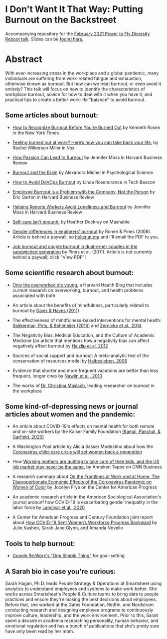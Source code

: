 # I Don't Want It That Way: Putting Burnout on the Backstreet
Accompanying repository for the [February 2021 Power to Fly Diversity Reboot talk](https://powertofly.com/summit/speakers/sarahh-3a34d31e1d32). Slides can be [found here.](https://speakerdeck.com/thesarahhagan/i-dont-want-it-that-way-putting-burnout-on-the-backstreet)

# Abstract
With ever-increasing stress in the workplace and a global pandemic, many individuals are suffering from work-related fatigue and exhaustion, otherwise known as burnout. But how can we treat burnout, or even avoid it entirely? This talk will focus on how to identify the characteristics of workplace burnout, advice for how to deal with it when you have it, and practical tips to create a better work-life "balance" to avoid burnout.

## Some articles about burnout:
* [How to Recognize Burnout Before You're Burned Out](https://www.nytimes.com/2017/09/05/smarter-living/workplace-burnout-symptoms.html) by Kenneth Rosen in the New York Times

* [Feeling burned out at work? Here’s how you can take back your life.](https://www.vox.com/the-highlight/2019/8/30/20836366/work-stress-how-to-talk-to-boss-millennial-burnout) by Rachel Wilkerson Miller in Vox

* [How Passion Can Lead to Burnout](https://hbr.org/2019/07/when-passion-leads-to-burnout) by Jennifer Moss in Harvard Business Review

* [Burnout and the Brain](https://www.psychologicalscience.org/observer/burnout-and-the-brain) by Alexandra Michel in Psychological Science

* [How to Avoid DeVOps Burnout](https://techbeacon.com/devops/how-avoid-devops-burnout) by Linda Rosencrance in Tech Beacon

* [Employee Burnout is a Problem with the Company, Not the Person](https://hbr.org/2017/04/employee-burnout-is-a-problem-with-the-company-not-the-person) by Eric Garton in Harvard Business Review

* [Helping Remote Workers Avoid Loneliness and Burnout](https://hbr.org/2018/11/helping-remote-workers-avoid-loneliness-and-burnout) by Jennifer Moss in Harvard Business Review

* [Self-care isn't enough.](https://mashable.com/article/community-care-versus-self-care/) by Heather Dockray on Mashable 

* [Gender differences in engineers' burnout](https://www.emerald.com/insight/content/doi/10.1108/02610150810916749/full/html) by Ronen & Pines (2008). Article is behind a paywall, so [holler at me](mailto:thesarahhagan@gmail.com) and I'll email the PDF to you. 

* [Job burnout and couple burnout in dual-erner couples in the sandwiched generation](https://www.semanticscholar.org/paper/Job-Burnout-and-Couple-Burnout-in-Dual-earner-in-Pines-Neal/abd83e9346dfb0e0ec29a4ce09cca8c18e149d61) by Pines et al. (2011). Article is not currently behind a paywall; click "View PDF"!

## Some scientific research about burnout:
* [Only the overworked die young](https://www.health.harvard.edu/blog/only-the-overworked-die-young-201512148815), a Harvard Health Blog that includes current research on overworking, burnout, and health problems associated with both

* An article about the benefits of mindfulness, particularly related to burnout by [Davis & Hayes (2011)](https://pdfs.semanticscholar.org/3646/36ce2cd368649068389c6998d582bc58f374.pdf)

* The effectiveness of mindfulness-based interventions for mental health: [Spijkerman, Pots, & Bohlmeijer (2016)](https://www.sciencedirect.com/science/article/pii/S0272735815300623) and [Zernicke et al., 2014](https://journals.lww.com/psychosomaticmedicine/Abstract/2014/05000/A_Randomized_Wait_List_Controlled_Trial_of.4.aspx)

* The Negativity Bias, Medical Education, and the Culture of Academic Medicine (an article that mentions how a negativity bias can affect negatively affect burnout by [Haizlip et al, 2012](https://journals.lww.com/academicmedicine/Fulltext/2012/09000/Perspective__The_Negativity_Bias,_Medical.19.aspx)

* Sources of social support and burnout: A meta-analytic test of the conservation of resources model by [Halbesleben, 2006](https://psycnet.apa.org/record/2006-11397-012)

* Evidence that shorter and more frequent vacations are better than less frequent, longer ones by [Nawijn et al., 2010](https://link.springer.com/article/10.1007%2Fs11482-009-9091-9)

* The works of [Dr. Christina Maslach](https://www.researchgate.net/profile/Christina_Maslach), leading researcher on burnout in the workplace

## Some kind-of-depressing news or journal articles about women and the pandemic:
* An article about COVID-19's effects on mental health for both remote and on-site workers by the Kaiser Family Foundation [(Kamal, Panchal, & Garfield, 2020)](https://www.kff.org/policy-watch/both-remote-and-on-site-workers-are-grappling-with-serious-mental-health-consequences-of-covid-19/)

* A Washington Post article by Alicia Sasser Modestino about how the [Coronavirus child-care crisis will set women back a generation](https://www.washingtonpost.com/us-policy/2020/07/29/childcare-remote-learning-women-employment/)

* How [Working mothers are quitting to take care of their kids, and the US job market may never be the same](https://www.cnn.com/2020/08/19/economy/women-quitting-work-child-care/index.html), by Anneken Tappe on CNN Business

* A research summary about [On the Frontlines at Work and at Home: The Disproportionate Economic Effects of the Coronavirus Pandemic on Women of Color](https://www.americanprogress.org/issues/women/reports/2020/04/23/483846/frontlines-work-home/) by Jocelyn Frye on the Center for American Progress

* An academic research article in the American Sociological Association's journal ardounf how COVID-19 is exacerbating gender inequality in the labor force by [Landivar et al., 2020](https://journals.sagepub.com/doi/full/10.1177/2378023120947997)

* A Center for American Progress and Century Foundation joint report about [How COVID-19 Sent Women’s Workforce Progress Backward](https://www.americanprogress.org/issues/women/reports/2020/10/30/492582/covid-19-sent-womens-workforce-progress-backward/) by Julie Kashen, Sarah Jane Glynn, and Amanda Novello

## Tools to help burnout:
* [Google Re:Work's "One Simple Thing"](https://rework.withgoogle.com/guides/managers-care-professionally-personally-for-team/steps/use-one-simple-thing-for-goal-setting/) for goal-setting

## A Sarah bio in case you're curious:
Sarah Hagan, Ph.D. leads People Strategy & Operations at Smartsheet using analytics to understand employees and systems to make work better. She works across Smartsheet's People & Culture teams to bring data to people practices and ensure they're making the best decisions about employees. Before that, she worked at the Gates Foundation, Redfin, and Nordstrom conducting research and designing employee programs to continuously improve culture, leadership, and the work environment. Prior to this, Sarah spent a decade in academia researching personality, human behavior, and emotional regulation and has a bunch of publications that she's pretty sure have only been read by her mom.

